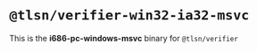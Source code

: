 # `@tlsn/verifier-win32-ia32-msvc`

This is the **i686-pc-windows-msvc** binary for `@tlsn/verifier`
